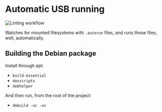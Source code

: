 Automatic USB running
=====================

![Linting workflow](https://github.com/sourcebots/runusb/actions/workflows/pylint.yml/badge.svg)

Watches for mounted filesystems with `.autorun` files, and runs those files,
well, automatically.

Building the Debian package
---------------------------

Install through apt:

* `build-essential`
* `devscripts`
* `debhelper`

And then run, from the root of the project:

* `debuild -uc -us`
